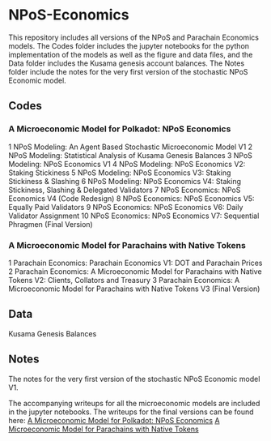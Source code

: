 # NPoS-Economics

This repository includes all versions of the NPoS and Parachain Economics models. The Codes folder includes the
jupyter notebooks for the python implementation of the models as well as the figure and data files, and the Data folder includes the Kusama genesis 
account balances. The Notes folder include the notes for the very first version of the stochastic NPoS Economic model.

## Codes
### A Microeconomic Model for Polkadot: NPoS Economics
1 NPoS Modeling: An Agent Based Stochastic Microeconomic Model V1
2 NPoS Modeling: Statistical Analysis of Kusama Genesis Balances
3 NPoS Modeling: NPoS Economics V1
4 NPoS Modeling: NPoS Economics V2: Staking Stickiness
5 NPoS Modeling: NPoS Economics V3: Staking Stickiness & Slashing
6 NPoS Modeling: NPoS Economics V4: Staking Stickiness, Slashing & Delegated Validators
7 NPoS Economics: NPoS Economics V4 (Code Redesign)
8 NPoS Economics: NPoS Economics V5: Equally Paid Validators
9 NPoS Economics: NPoS Economics V6: Daily Validator Assignment
10 NPoS Economics: NPoS Economics V7: Sequential Phragmen (Final Version)

### A Microeconomic Model for Parachains with Native Tokens
1 Parachain Economics: Parachain Economics V1: DOT and Parachain Prices
2 Parachain Economics: A Microeconomic Model for Parachains with Native Tokens V2: Clients, Collators and Treasury
3 Parachain Economics: A Microeconomic Model for Parachains with Native Tokens V3 (Final Version)

## Data
Kusama Genesis Balances

## Notes
The notes for the very first version of the stochastic NPoS Economic model V1.

The accompanying writeups for all the microeconomic models are included in the jupyter notebooks. The writeups for the
final versions can be found here:
[A Microeconomic Model for Polkadot: NPoS Economics](https://hackmd.io/G_WNaIiBQRuOhaHmJl8hsg?view)
[A Microeconomic Model for Parachains with Native Tokens](https://hackmd.io/0fgb4z14T_-4Cv6iuiKd5Q?view)
